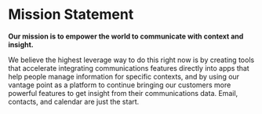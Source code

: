 # Mission Statement

**Our mission is to empower the world to communicate with context and insight.**

We believe the highest leverage way to do this right now is by creating tools
that accelerate integrating communications features directly into apps that
help people manage information for specific contexts, and by using our vantage
point as a platform to continue bringing our customers more powerful features
to get insight from their communications data. Email, contacts, and calendar
are just the start.
